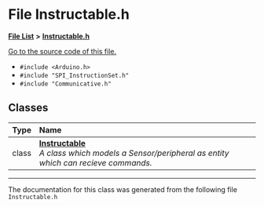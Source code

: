 
# File Instructable.h


[**File List**](files.md) **>** [**Instructable.h**](_instructable_8h.md)

[Go to the source code of this file.](_instructable_8h_source.md)



* `#include <Arduino.h>`
* `#include "SPI_InstructionSet.h"`
* `#include "Communicative.h"`










## Classes

| Type | Name |
| ---: | :--- |
| class | [**Instructable**](class_instructable.md) <br>_A class which models a Sensor/peripheral as entity which can recieve commands._  |














------------------------------
The documentation for this class was generated from the following file `Instructable.h`